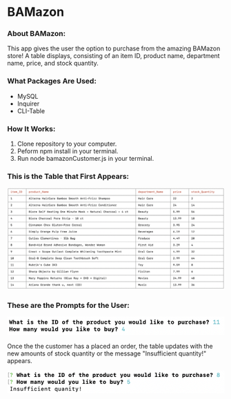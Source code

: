# BAMazon

### About BAMazon:

This app gives the user the option to purchase from the amazing BAMazon store!  A table displays, consisting of an item ID, product name, department name, price, and stock quantity.

### What Packages Are Used:
* MySQL
* Inquirer
* CLI-Table

### How It Works:

1. Clone repository to your computer.
2. Peform npm install in your terminal.
3. Run node bamazonCustomer.js in your terminal.

### This is the Table that First Appears:

![Image of BAMazon Customer Application Table](./images/BAMazonCustomerApplicationTable.png)

### These are the Prompts for the User:

![Image of BAMazon Customer Prompts](./images/BAMazonCustomerPrompts.png)

Once the the customer has a placed an order, the table updates with the new amounts of stock quantity or the message "Insufficient quantity!" appears.

![Image of BAMazon Insufficient Quantity Message](./images/BAMazonInsufficientQuantityMessage.png)